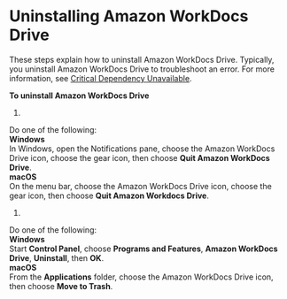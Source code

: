 # Uninstalling Amazon WorkDocs Drive<a name="uninstall"></a>

These steps explain how to uninstall Amazon WorkDocs Drive\. Typically, you uninstall Amazon WorkDocs Drive to troubleshoot an error\. For more information, see [Critical Dependency Unavailable](drive_troubleshoot.md#critical)\.

**To uninstall Amazon WorkDocs Drive**

1. 

   Do one of the following:  
**Windows**  
In Windows, open the Notifications pane, choose the Amazon WorkDocs Drive icon, choose the gear icon, then choose **Quit Amazon WorkDocs Drive**\.  
**macOS**  
On the menu bar, choose the Amazon WorkDocs Drive icon, choose the gear icon, then choose **Quit Amazon Workdocs Drive**\.

1. 

   Do one of the following:  
**Windows**  
Start **Control Panel**, choose **Programs and Features**, **Amazon WorkDocs Drive**, **Uninstall**, then **OK**\.  
**macOS**  
From the **Applications** folder, choose the Amazon WorkDocs Drive icon, then choose **Move to Trash**\.